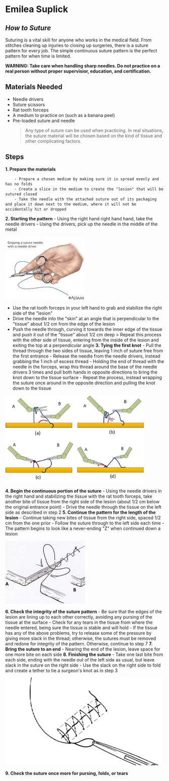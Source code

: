 # Emilea Suplick
## _How to Suture_


Suturing is a vital skill for anyone who works in the medical field. From stitches cleaning up injuries to closing up surgeries, there is a suture pattern for every job. The simple continuous suture pattern is the perfect pattern for when time is limited.

**WARNING: Take care when handling sharp needles. Do not practice on a real person without proper supervisior, education, and certification.**


## Materials Needed

- Needle drivers
- Suture scissors
- Rat tooth forceps
- A medium to practice on (such as a banana peel)
- Pre-loaded suture and needle
    > Any type of suture can be used when practicing. In real situations, the suture material will be chosen based on the kind of tissue and other complicating factors.


## Steps
 **1.  Prepare the materials**
 
        - Prepare a chosen medium by making sure it is spread evenly and has no folds
        - Create a slice in the medium to create the "lesion" that will be sutured closed
        - Take the needle with the attached suture out of its packaging and place it down next to the medium, where it will not be accidentally hit or dropped
 
 **2.  Starting the pattern**
        - Using the right hand right hand hand, take the needle drivers
        - Using the drivers, pick up the needle in the middle of the metal

![Needle Drivers](drivers.jpg)

   - Use the rat tooth forceps in your left hand to grab and stabilize the right side of the "lesion"
   - Drive the needle into the "skin" at an angle that is perpendicular to the "tissue" about 1/2 cm from the edge of the lesion
   - Push the needle through, curving it towards the inner edge of the tissue and push it out of the "tissue" about 1/2 cm deep
            > Repeat this process with the other side of tissue, entering from the inside of the lesion and exiting the top at a perpendicular angle
**3.  Tying the first knot**
    -  Pull the thread through the two sides of tissue, leaving 1 inch of suture free from the first entrance
    -  Release the needle from the needle drivers, instead grabbing the 1 inch of excess thread
    -  Holding the end of thread with the needle in the forceps, wrap this thread around the base of the needle drivers 3 times and pull both hands in opposite directions to bring the knot down to the tissue surface
    -  Repeat the process, instead wrapping the suture once around in the opposite direction and pulling the knot down to the tissue

![surgeon's knot](surgeon.knot.png)

 **4.  Begin the continuous portion of the suture**
        - Using the needle drivers in the right hand and stabilizing the tissue with the rat tooth forceps, take another bite of tissue from the right side of the lesion (about 1/2 cm below the original entrance point)
        -  Drive the needle through the tissue on the left side as described in step 2
 **5.  Continue the pattern for the length of the lesion**
     - Continue taking new bites of tissue from the right side, spaced 1/2 cm from the one prior
      - Follow the suture through to the left side each time
      - The pattern begins to look like a never-ending "Z" when continued down a lesion
 
 ![pattern](continuous.pattern.jpg)
 
 **6. Check the integrity of the suture pattern**
      - Be sure that the edges of the lesion are lining up to each other correctly, avoiding any pursing of the tissue at the surface
    - Check for any tears in the tissue from where the needle entered, being sure the tissue is stable and will hold
    - If the tissue has any of the above problems, try to release some of the pressure by giving more slack in the thread; otherwise, the sutures must be removed and redone for integrity of the pattern. Otherwise, continue to step 7
 **7. Bring the suture to an end**
       - Nearing the end of the lesion, leave space for one more bite on each side
 **8. Finishing the suture**
       - Take one last bite from each side, ending with the needle out of the left side as usual, but leave slack in the suture on the right side
       - Use the slack on the right side to fold and create a tether to tie a surgeon's knot as in step 3
 
 ![end](end.knot.png)
 
 **9. Check the suture once more for pursing, folds, or tears**


